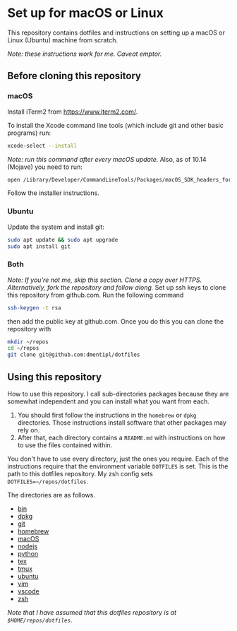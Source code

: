 Set up for macOS or Linux
=========================

This repository contains dotfiles and instructions on setting up a macOS or Linux (Ubuntu) machine from scratch.

*Note: these instructions work for me. Caveat emptor.*

Before cloning this repository
------------------------------

### macOS

Install iTerm2 from <https://www.iterm2.com/>.

To install the Xcode command line tools (which include git and other basic programs) run:

```bash
xcode-select --install
```

*Note: run this command after every macOS update.* Also, as of 10.14 (Mojave) you need to run:

```bash
open /Library/Developer/CommandLineTools/Packages/macOS_SDK_headers_for_macOS_10.14.pkg
```

Follow the installer instructions.

### Ubuntu

Update the system and install git:

```bash
sudo apt update && sudo apt upgrade
sudo apt install git
```

### Both

*Note: If you're not me, skip this section. Clone a copy over HTTPS.  Alternatively, fork the repository and follow along.*
Set up ssh keys to clone this repository from github.com. Run the following command

```bash
ssh-keygen -t rsa
```

then add the public key at github.com. Once you do this you can clone the repository with

```bash
mkdir ~/repos
cd ~/repos
git clone git@github.com:dmentipl/dotfiles
```

Using this repository
---------------------

How to use this repository. I call sub-directories packages because they are somewhat independent and you can install what you want from each.

1. You should first follow the instructions in the `homebrew` or `dpkg` directories. Those instructions install software that other packages may rely on.
2. After that, each directory contains a `README.md` with instructions on how to use the files contained within.

You don't have to use every directory, just the ones you require. Each of the instructions require that the environment variable `DOTFILES` is set. This is the path to this dotfiles repository. My zsh config sets `DOTFILES=~/repos/dotfiles`.

The directories are as follows.

- [bin](bin/README.md)
- [dpkg](dpkg/README.md)
- [git](git/README.md)
- [homebrew](homebrew/README.md)
- [macOS](macOS/README.md)
- [nodejs](nodejs/README.md)
- [python](python/README.md)
- [tex](tex/README.md)
- [tmux](tmux/README.md)
- [ubuntu](ubuntu/README.md)
- [vim](vim/README.md)
- [vscode](vscode/README.md)
- [zsh](zsh/README.md)

*Note that I have assumed that this dotfiles repository is at `$HOME/repos/dotfiles`.*
